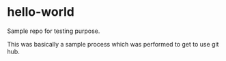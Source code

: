 # hello-world
Sample repo for testing purpose.

This was basically a sample process which was performed to get to use git hub.
